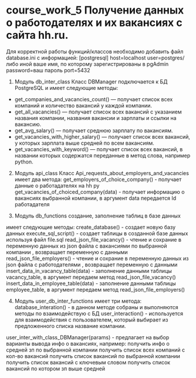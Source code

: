 # course_work_5 Получение данных о работодателях и их вакансиях с сайта hh.ru. 

  Для корректной работы функций/классов необходимо добавить файл database.ini с информацией:
[postgresql]
host=localhost
user=postgres/либо иной ваше имя, по которому зарегистрированы в pgAdmin
password=ваш пароль 
port=5432

1. Модуль db_inter_class
  Класс DBManager 
  подключается к БД PostgreSQL и имеет следующие методы:
- get_companies_and_vacancies_count()  — получает список всех компаний и количество вакансий 
  у каждой компании.
- get_all_vacancies()  — получает список всех вакансий с указанием названия компании, названия вакансии 
  и зарплаты и ссылки на вакансию.
- get_avg_salary()  — получает среднюю зарплату по вакансиям.
- get_vacancies_with_higher_salary()  — получает список всех вакансий, у которых зарплата выше средней 
  по всем вакансиям.
- get_vacancies_with_keyword()  — получает список всех вакансий, в названии которых содержатся переданные 
  в метод слова, например python.
  

2. Модуль api_class
  Класс Api_requests_about_employers_and_vacancies
  имеет два метода:
get_employers_of_choice_company() - получает данные о работадателях на hh ру
get_vacancies_of_choiced_company(data) - получает информацию о вакансиях выбранной компании, 
  в аргумент data передается Id работадателя



3. Модуль db_functions
  создание, заполнение таблиц в базе данных

  имеет следующие методы:
create_database() - создает новую базу данных
execute_sql_script() - создает таблицы в созданной базе данных используя файл file.sql
read_json_file_vacancy() - чтение и сохрание в переменную данных из json файла с вакансиями по выбранной компании , возвращает переменную с данными
read_json_file_employers() - чтение и сохрание в переменную данных из json файла с работодателями , возвращает переменную с данными
insert_data_in_vacancy_table(data) - заполнение данными таблицы vacancy_table, в аргумент передаем метод read_json_file_vacancy()
insert_data_in_employee_table(data) - заполнение данными таблицы employee_table, в аргумент передаем метод read_json_file_employers()


4. Модуль user_db_inter_functions
  имеет три метода:
database_interation() - в данном методе собраны и выполняются методы по взаимодействую с БД
user_interaction() - используется для взаимодействия с пользователем,
  который выбирает из предложенного списка название компании. 

user_inter_with_class_DBManager(params) - предлагает на выбор варианты вывода инфо о вакансиях, например:
  получить инфо о средней зп по выбранной компании
  получить список всех компаний с кол-во вакансий
  получить список вакансий по выбранной компании
  получить список вакансий с ключевым словом
  получить список вакансий по котором зп выше средней
